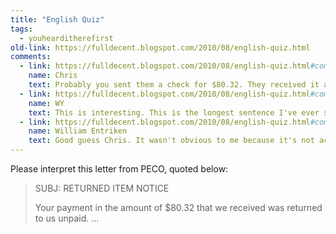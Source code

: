 ```yaml
---
title: "English Quiz"
tags:
  - youhearditherefirst 
old-link: https://fulldecent.blogspot.com/2010/08/english-quiz.html
comments:
  - link: https://fulldecent.blogspot.com/2010/08/english-quiz.html#comment-1474416222026281001
    name: Chris
    text: Probably you sent them a check for $80.32. They received it and submitted it to their bank. The bank returned it to them and did not issue funds to them. This is usually because the account has NSF.
  - link: https://fulldecent.blogspot.com/2010/08/english-quiz.html#comment-1621111274770682033
    name: WY
    text: This is interesting. This is the longest sentence I've ever seen to describe "unpaid."
  - link: https://fulldecent.blogspot.com/2010/08/english-quiz.html#comment-3729029347203488495
    name: William Entriken
    text: Good guess Chris. It wasn't obvious to me because it's not actually a check, it was a direct debit.<br><br>Side note, this wasn't a letter to me, I pay my bills on time :-)
---
```


Please interpret this letter from PECO, quoted below:

> SUBJ: RETURNED ITEM NOTICE
>
> Your payment in the amount of $80.32 that we received was returned to us unpaid.
> ...
